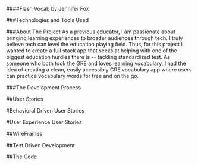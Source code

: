 ####Flash Vocab by Jennifer Fox

###Technologies and Tools Used

###About The Project
As a previous educator, I am passionate about bringing learning experiences to broader audiences through tech. I truly believe tech can level the education playing field. Thus, for this project I wanted to create a full stack app that seeks at helping with one of the biggest education hurdles there is -- tackling standardized test. As someone who both took the GRE and loves learning vocabulary, I had the idea of creating a clean, easily accessibly GRE vocabulary app where users can practice vocabulary words for free and on the go.

###The Development Process

##User Stories

#Behavioral Driven User Stories

#User Experience User Stories

##WireFrames

##Test Driven Development

##The Code
